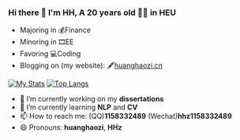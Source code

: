 ### Hi there 👋  I'm HH, A 20 years old 👨‍🎓 in HEU
- Majoring in 💰Finance 
- Minoring in 🎞EE
- Favoring 💻Coding
- Blogging on (my website): 🖋[huanghaozi.cn](https://huanghaozi.cn)

[![My Stats](https://github-readme-stats.vercel.app/api?username=huanghaozi&show_icons=true)](https://github.com/huanghaozi)
[![Top Langs](https://github-readme-stats.vercel.app/api/top-langs/?username=huanghaozi&layout=compact)](https://github.com/huanghaozi)

- 🔭 I’m currently working on my **dissertations**
- 🌱 I’m currently learning **NLP** and **CV**
- 📫 How to reach me: (QQ)**1158332489**  (Wechat)**hhz1158332489**
- 😄 Pronouns: **huanghaozi**, **HHz**


